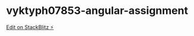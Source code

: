 # vyktyph07853-angular-assignment

[Edit on StackBlitz ⚡️](https://stackblitz.com/edit/vyktyph07853-angular-assignment)